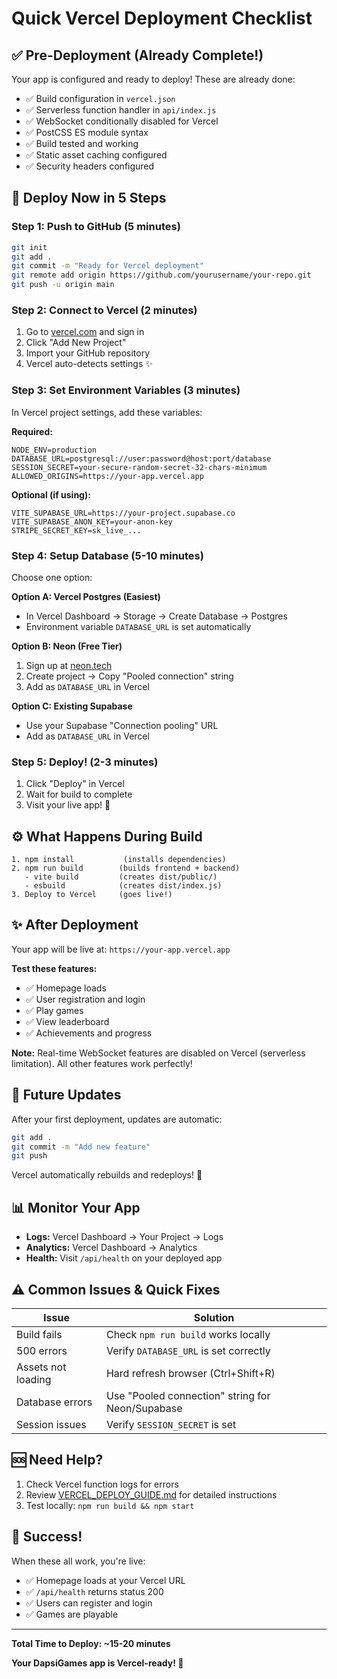# Quick Vercel Deployment Checklist

## ✅ Pre-Deployment (Already Complete!)

Your app is configured and ready to deploy! These are already done:

- ✅ Build configuration in `vercel.json`
- ✅ Serverless function handler in `api/index.js`
- ✅ WebSocket conditionally disabled for Vercel
- ✅ PostCSS ES module syntax
- ✅ Build tested and working
- ✅ Static asset caching configured
- ✅ Security headers configured

## 🚀 Deploy Now in 5 Steps

### Step 1: Push to GitHub (5 minutes)

```bash
git init
git add .
git commit -m "Ready for Vercel deployment"
git remote add origin https://github.com/yourusername/your-repo.git
git push -u origin main
```

### Step 2: Connect to Vercel (2 minutes)

1. Go to [vercel.com](https://vercel.com) and sign in
2. Click "Add New Project"
3. Import your GitHub repository
4. Vercel auto-detects settings ✨

### Step 3: Set Environment Variables (3 minutes)

In Vercel project settings, add these variables:

**Required:**
```
NODE_ENV=production
DATABASE_URL=postgresql://user:password@host:port/database
SESSION_SECRET=your-secure-random-secret-32-chars-minimum
ALLOWED_ORIGINS=https://your-app.vercel.app
```

**Optional (if using):**
```
VITE_SUPABASE_URL=https://your-project.supabase.co
VITE_SUPABASE_ANON_KEY=your-anon-key
STRIPE_SECRET_KEY=sk_live_...
```

### Step 4: Setup Database (5-10 minutes)

Choose one option:

**Option A: Vercel Postgres (Easiest)**
- In Vercel Dashboard → Storage → Create Database → Postgres
- Environment variable `DATABASE_URL` is set automatically

**Option B: Neon (Free Tier)**
1. Sign up at [neon.tech](https://neon.tech)
2. Create project → Copy "Pooled connection" string
3. Add as `DATABASE_URL` in Vercel

**Option C: Existing Supabase**
- Use your Supabase "Connection pooling" URL
- Add as `DATABASE_URL` in Vercel

### Step 5: Deploy! (2-3 minutes)

1. Click "Deploy" in Vercel
2. Wait for build to complete
3. Visit your live app! 🎉

## ⚙️ What Happens During Build

```
1. npm install           (installs dependencies)
2. npm run build        (builds frontend + backend)
   - vite build         (creates dist/public/)
   - esbuild            (creates dist/index.js)
3. Deploy to Vercel     (goes live!)
```

## ✨ After Deployment

Your app will be live at: `https://your-app.vercel.app`

**Test these features:**
- ✅ Homepage loads
- ✅ User registration and login
- ✅ Play games
- ✅ View leaderboard
- ✅ Achievements and progress

**Note:** Real-time WebSocket features are disabled on Vercel (serverless limitation). All other features work perfectly!

## 🔄 Future Updates

After your first deployment, updates are automatic:

```bash
git add .
git commit -m "Add new feature"
git push
```

Vercel automatically rebuilds and redeploys! 🚀

## 📊 Monitor Your App

- **Logs:** Vercel Dashboard → Your Project → Logs
- **Analytics:** Vercel Dashboard → Analytics
- **Health:** Visit `/api/health` on your deployed app

## ⚠️ Common Issues & Quick Fixes

| Issue | Solution |
|-------|----------|
| Build fails | Check `npm run build` works locally |
| 500 errors | Verify `DATABASE_URL` is set correctly |
| Assets not loading | Hard refresh browser (Ctrl+Shift+R) |
| Database errors | Use "Pooled connection" string for Neon/Supabase |
| Session issues | Verify `SESSION_SECRET` is set |

## 🆘 Need Help?

1. Check Vercel function logs for errors
2. Review [VERCEL_DEPLOY_GUIDE.md](./VERCEL_DEPLOY_GUIDE.md) for detailed instructions
3. Test locally: `npm run build && npm start`

## 🎯 Success!

When these all work, you're live:
- ✅ Homepage loads at your Vercel URL
- ✅ `/api/health` returns status 200
- ✅ Users can register and login
- ✅ Games are playable

---

**Total Time to Deploy: ~15-20 minutes**

**Your DapsiGames app is Vercel-ready! 🚀**
